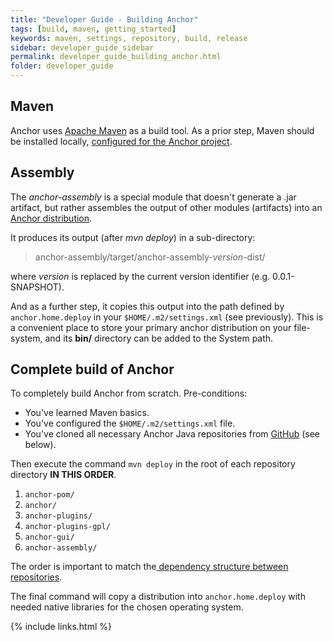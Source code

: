 ```yaml
---
title: "Developer Guide - Building Anchor"
tags: [build, maven, getting_started]
keywords: maven, settings, repository, build, release
sidebar: developer_guide_sidebar
permalink: developer_guide_building_anchor.html
folder: developer_guide
---
```


## Maven

Anchor uses [Apache Maven](https://maven.apache.org/) as a build tool. As a prior step, Maven should be installed locally, [configured for the Anchor project](/developer_guide_environment_maven.html#install).

## Assembly

The *anchor-assembly* is a special module that doesn't generate a .jar artifact, but rather assembles the output of other modules (artifacts) into an [Anchor distribution](developer_guide_anchor_distribution.html).

It produces its output (after *mvn deploy*) in a sub-directory:
> anchor-assembly/target/anchor-assembly-*version*-dist/

where *version* is replaced by the current version identifier (e.g. 0.0.1-SNAPSHOT).

And as a further step, it copies this output into the path defined by ```anchor.home.deploy``` in your ```$HOME/.m2/settings.xml``` (see previously). This is a convenient place to store your primary anchor distribution on your file-system, and its **bin/** directory can be added to the System path.

## Complete build of Anchor

To completely build Anchor from scratch. Pre-conditions:

* You've learned Maven basics.
* You've configured the ```$HOME/.m2/settings.xml``` file.
* You've cloned all necessary Anchor Java repositories from [GitHub](https://github.com/anchoranalysis/) (see below).

Then execute the command ```mvn deploy``` in the root of each repository directory **IN THIS ORDER**.

1. `anchor-pom/`
2. `anchor/`
3. `anchor-plugins/`
4. `anchor-plugins-gpl/`
5. `anchor-gui/`
6. `anchor-assembly/`

The order is important to match the[ dependency structure between repositories](/developer_guide_architecture_overview.html#repositories).

The final command will copy a distribution into ```anchor.home.deploy``` with needed native libraries for the chosen operating system.

{% include links.html %}